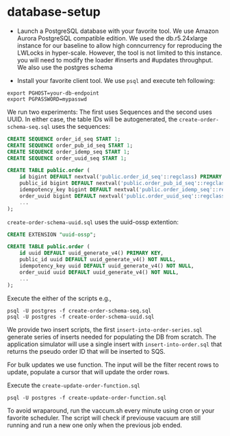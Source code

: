 # database-setup

* Launch a PostgreSQL database with your favorite tool. We use Amazon Aurora PostgreSQL compatible edition.
We used the db.r5.24xlarge instance for our baseline to allow high conncurrency for reproducing the LWLocks in hyper-scale. However, the tool is not limited to this instance. you will need to modify the loader #inserts and #updates throughput. We also use the postgres schema

* Install your favorite client tool. We use `psql` and execute teh following:  

```
export PGHOST=your-db-endpoint
export PGPASSWORD=mypasswd
```

We run two experiments: The first uses Sequences and the second uses UUID. In either case, the table IDs will be autogenerated, the `create-order-schema-seq.sql` uses the sequences:

```sql
CREATE SEQUENCE order_id_seq START 1;
CREATE SEQUENCE order_pub_id_seq START 1;
CREATE SEQUENCE order_idemp_seq START 1;
CREATE SEQUENCE order_uuid_seq START 1;

CREATE TABLE public.order (
    id bigint DEFAULT nextval('public.order_id_seq'::regclass) PRIMARY KEY,
    public_id bigint DEFAULT nextval('public.order_pub_id_seq'::regclass) NOT NULL,
    idempotency_key bigint DEFAULT nextval('public.order_idemp_seq'::regclass) NOT NULL,
    order_uuid bigint DEFAULT nextval('public.order_uuid_seq'::regclass) NOT NULL,
    ...
);
```
`create-order-schema-uuid.sql` uses the uuid-ossp extention:

```sql
CREATE EXTENSION "uuid-ossp";

CREATE TABLE public.order (
    id uuid DEFAULT uuid_generate_v4() PRIMARY KEY,
    public_id uuid DEFAULT uuid_generate_v4() NOT NULL,
    idempotency_key uuid DEFAULT uuid_generate_v4() NOT NULL,
    order_uuid uuid DEFAULT uuid_generate_v4() NOT NULL,
    ...
);
```
Execute the either of the scripts e.g.,

```
psql -U postgres -f create-order-schema-seq.sql
psql -U postgres -f create-order-schema-uuid.sql
```
We provide two insert scripts, the first `insert-into-order-series.sql` generate series of inserts needed for populating the DB from scratch. The application simulator will use a single insert with `insert-into-order.sql` that returns the pseudo order ID that will be inserted to SQS.

For bulk updates we use function. The input will be the filter recent rows to update, populate a cursor that will update the order rows.

Execute the `create-update-order-function.sql`

```
psql -U postgres -f create-update-order-function.sql
```

To avoid wraparound, run the vaccum.sh every minute using cron or your favorite scheduler. The script will check if previouse vacuum are still running and run a new one only when the previous job ended. 

